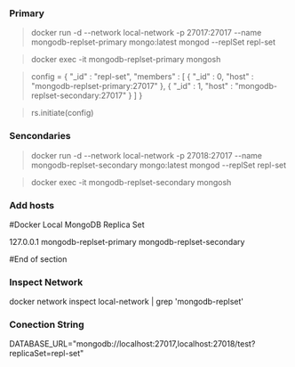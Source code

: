 ### Primary

> docker run -d --network local-network -p 27017:27017 --name mongodb-replset-primary mongo:latest mongod --replSet repl-set

> docker exec -it mongodb-replset-primary mongosh

> config = {
  "_id" : "repl-set",
  "members" : [
    {
      "_id" : 0,
      "host" : "mongodb-replset-primary:27017"
    },
    {
      "_id" : 1,
      "host" : "mongodb-replset-secondary:27017"
    }
  ]
}

> rs.initiate(config)


### Sencondaries

> docker run -d --network local-network -p 27018:27017 --name mongodb-replset-secondary mongo:latest mongod --replSet repl-set

> docker exec -it mongodb-replset-secondary mongosh


### Add hosts

#Docker Local MongoDB Replica Set

127.0.0.1 mongodb-replset-primary mongodb-replset-secondary

#End of section


### Inspect Network

docker network inspect local-network | grep 'mongodb-replset'


### Conection String

DATABASE_URL="mongodb://localhost:27017,localhost:27018/test?replicaSet=repl-set"
